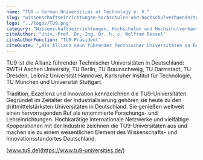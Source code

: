 ```yaml
---
name: "TU9 – German Universities of Technology e. V."
slug: "wissenschaftseinrichtungen-hochschulen-und-hochschulverbaende/tu-9-german-universities-of-technology-e-v"
logo: "../logos/TU9.png"
category: "Wissenschaftseinrichtungen, Hochschulen und Hochschulverbände"
citeAuthor: "Univ.-Prof. Dr.-Ing. Dr. h. c. Wolfram Ressel"
citeAuthorFunction: "TU9-Präsident"
citeQuote: "„Als Allianz neun führender Technischer Universitäten in Deutschland freuen wir uns über steigende Studentinnenzahlen in den MINT-Fächern. Aber wir wollen natürlich mehr. Deshalb engagieren wir uns im Bündnis, um Frauen gezielt für MINT-Studiengänge zu begeistern und bei Ihrer Karriere in MINT-Berufen unterstützend zu begleiten.”"
---
```


TU9 ist die Allianz führender Technischer Universitäten in Deutschland: RWTH Aachen University, TU Berlin, TU Braunschweig, TU Darmstadt, TU Dresden, Leibniz Universität Hannover, Karlsruher Institut für Technologie, TU München und Universität Stuttgart.

Tradition, Exzellenz und Innovation kennzeichnen die TU9-Universitäten. Gegründet im Zeitalter der Industrialisierung gehören sie heute zu den drittmittelstärksten Universitäten in Deutschland. Sie genießen weltweit einen hervorragenden Ruf als renommierte Forschungs- und Lehreinrichtungen. Hochkarätige internationale Netzwerke und vielfältige Kooperationen mit der Industrie zeichnen die TU9-Universitäten aus und machen sie zu einem wesentlichen Element des Wissenschafts- und Innovationsstandortes Deutschland.

[www.tu9.de](https://www.tu9-universities.de/)
